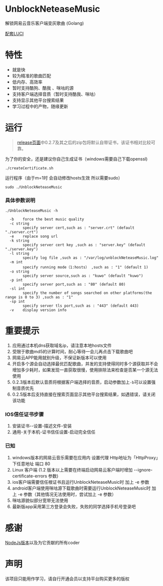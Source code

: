 # UnblockNeteaseMusic

解锁网易云音乐客户端变灰歌曲 (Golang)

[配套LUCI](https://github.com/cnsilvan/luci-app-unblockneteasemusic)

# 特性

* 就是快
* 较为精准的歌曲匹配
* 低内存、高效率
* 暂时支持酷狗、酷我 、咪咕的源
* 支持客户端选择音质（暂时支持酷我、咪咕）
* 支持显示其他平台搜索结果
* 学习过程中的产物，随缘更新

# 运行

> [release页面](https://github.com/cnsilvan/UnblockNeteaseMusic/releases)中0.2.7及其之后的zip包将默认自带证书，该证书相对比较可靠。  

为了你的安全，还是建议你自己生成证书（windows需要自己下载openssl)

```shell
./createCertificate.sh
```

运行程序（由于m=1时 会自动修改hosts生效 所以需要sudo）

```shell
sudo ./UnblockNeteaseMusic
```

### 具体参数说明

```shell
./UnblockNeteaseMusic -h

  -b	force the best music quality
  -c string
    	specify server cert,such as : "server.crt" (default "./server.crt")
  -e	replace song url
  -k string
    	specify server cert key ,such as : "server.key" (default "./server.key")
  -l string
    	specify log file ,such as : "/var/log/unblockNeteaseMusic.log"
  -m int
    	specify running mode（1:hosts） ,such as : "1" (default 1)
  -o string
    	specify server source,such as : "kuwo" (default "kuwo")
  -p int
    	specify server port,such as : "80" (default 80)
  -sl int
    	specify the number of songs searched on other platforms(the range is 0 to 3) ,such as : "1"
  -sp int
    	specify server tls port,such as : "443" (default 443)
  -v	display version info

```

# 重要提示

1. 应用通过本机dns获取域名ip，请注意本地hosts文件
2. 受限于歌曲md5的计算时间，耐心等待一会儿再点击下载歌曲吧
3. 网易云APP能用就别升级，不保证新版本可以使用
4. 开启多个源会自动选择最优匹配歌曲，并发的支持使得同时多个源获取并不会增加多少耗时，如果发现一直获取很慢，使用排除法来检查是否某一个源无法使用
6. 0.2.3版本后默认音质将根据客户端选择的音质，启动参数加上`-b`可以设置强制音质优先
7. 0.2.5版本后支持直接在搜索页面显示其他平台搜索结果，如遇错误，请关闭该功能
### IOS信任证书步骤

1. 安装证书--设置-描述文件-安装
2. 通用-关于本机-证书信任设置-启动完全信任

### 已知

1. windows版本的网易云音乐需要在应用内 设置代理 Http地址为「HttpProxy」下任意地址 端口 80
2. Linux 客户端 (1.2 版本以上需要在终端启动网易云客户端时增加 --ignore-certificate-errors 参数)
3. ios客户端需要信任根证书且运行UnblockNeteaseMusic时 加上 -e 参数
4. android客户端使用咪咕源下载歌曲时需要运行UnblockNeteaseMusic时 加上 -e 参数（其他情况无法使用时，尝试加上 -e 参数）
5. 咪咕源貌似部分宽带无法使用
6. 最新版app采用第三方登录会失败，失败的同学选择手机号登录吧

# 感谢

[NodeJs版本](https://github.com/nondanee/UnblockNeteaseMusic)以及为它贡献的所有coder

# 声明
该项目只能用作学习，请自行开通会员以支持平台购买更多的版权
